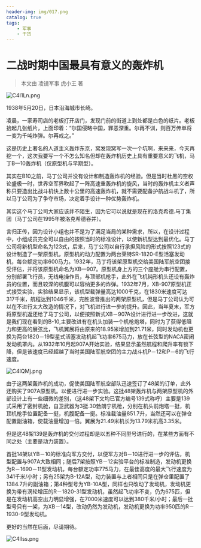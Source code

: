 ```yaml
---
header-img: img/017.png
catalog: true
tags:
    - 军事
    - 干货
---
```


# 二战时期中国最具有意义的轰炸机
> 本文由 凌镜军事 虎小王 著

![C4I1Ln.png](https://s1.ax1x.com/2018/05/29/C4I1Ln.png)

1938年5月20日，日本沿海城市长崎。

凌晨，一家寿司店的老板打开店门，发现门前的街道上到处都是白色的纸片。老板拾起几张纸片，上面印着：“尔国侵略中国，罪恶深重。尔再不训，则百万传单将一变为千吨炸弹。尔再戒之。”

这是历史上著名的人道主义轰炸东京，窝发现窝写一次一个坑啊，来来来，今天再挖一个，这次我要写一个不怎么知名但却在轰炸机历史上具有重要意义的飞机，马丁B—10轰炸机（仅原型机与早期型）。

其实在B10之前，马丁公司并没有设计和制造轰炸机的经验。但是当时杜黑的空权论盛极一时，世界空军界吹起了一阵高速重轰炸机的旋风，当时的轰炸机主义者声称只要造出比战斗机快上数十公里的高速轰炸机，就不需要配备护航战斗机了，所以马丁公司为了争夺市场，决定着手设计一种优势轰炸机。

其实这个马丁公司大家应该并不陌生，因为它可以说就是现在的洛克希德.马丁集团（马丁公司在1995年被洛克希德吞并）。

言归正传，因为设计小组也并不是为了满足当局的某种需求，所以，在设计过程中，小组成员完全可以自由的按照当时的标准设计，以使新机型达到最优化。马丁公司将新机型命名为123式，后来，马丁公司以自行承担风险的形式按照123式的设计制造了一架原型机，原型机的动力配置为两台莱特SR-1820-E型活塞发动机，每台额定功率600马力。1932年，马丁将该架原型机交给美国陆军航空团接受评估，并将该原型机命名为XB—907。原型机身上方的三个座舱为串行配置，分别部署飞行员，无线电操作员，与顶部机枪手，此外在飞机钝形机头还设有轰炸员的位置，而且较深的机腹可以容纳更多的炸弹。1932年7月，XB-907原型机正式接受实验，实验结果显示，该机型载弹量高达1000千克，在1830米速度可达317千米，航程达到1046千米，完胜波音推出的两架原型机，但是马丁公司认为可以在不进行太大改造的情况下，对飞机进行进一步的提升。因此，当年夏末，军方将原型机返还给了马丁公司，以便按照新式XB－907A设计进行进一步改进，这就是我们现在看到的B-10,主要改进有在机头加装一个机枪炮塔，同时为了获得低阻力和更高的展弦比，飞机翼展将由原来的18.95米增加到21.71米，同时发动机也更换为两台1820－19型星式活塞发动机起飞功率675马力，放在长弦型的NACA密闭发动机罩内。从1932年10月起907A开始实验，结果显示虽然航程和爬升率有锁下降，但是该速度已经超越了当时美国陆军航空团的主力战斗机P－12和P－6的飞行速度。

![C4IQMj.png](https://s1.ax1x.com/2018/05/29/C4IQMj.png)

由于这两架轰炸机的成功，促使美国陆军航空部队迅速签订了48架的订单，此外还购买了907A原型机。以便进行进一步实验。这批48架轰炸机与两架原型机的外部设计上有一些细微的差别，（这48架下文均已官方编号139式称呼）主要是139式采用了密封机舱，自卫武器为3挺.30勃朗宁机枪，分别在机头前炮塔一挺，机顶机枪手位置配备一挺，机腹配备一挺。标准载油量851.7升，当然还可以在弹仓配置副油箱，使载油量增加一倍。翼展为21.49米机长为13.79米机高3.35米。

但是这48架139是轰炸机的交付过程却是以五种不同型号进行的，在某些方面有不同之处（主要是动力装置）。

首批14架以YB－10的标准向军方交付，以便军方对B－10进行进一步的评估，机型配置与907A大致相同；随后7架按照YB－12实验平台的标准制造，发动机更换为R－1690－11型发动机，每台额定功率775马力，在最佳高度的最大飞行速度为341千米/小时；另有25架为B-12A型，动力装置与上者相同只是在弹仓里配置了1384.7升的副油箱；第4种型号为YB-10A型，同样也只改动了发动机，发动机更换为带有涡轮增压的R－1820-31型发动机，虽然起飞功率不变，仍为675匹，但是在发动机高空出力明显增强，在7000米速度可以达到380千米/小时；最后一批型号只有一架，为XB－14型，改动仍然为发动机，发动机更换为功率950匹的R－1930-9型发动机。

更好的当然在后面，尽请期待。

![C4Ilss.png](https://s1.ax1x.com/2018/05/29/C4Ilss.png)